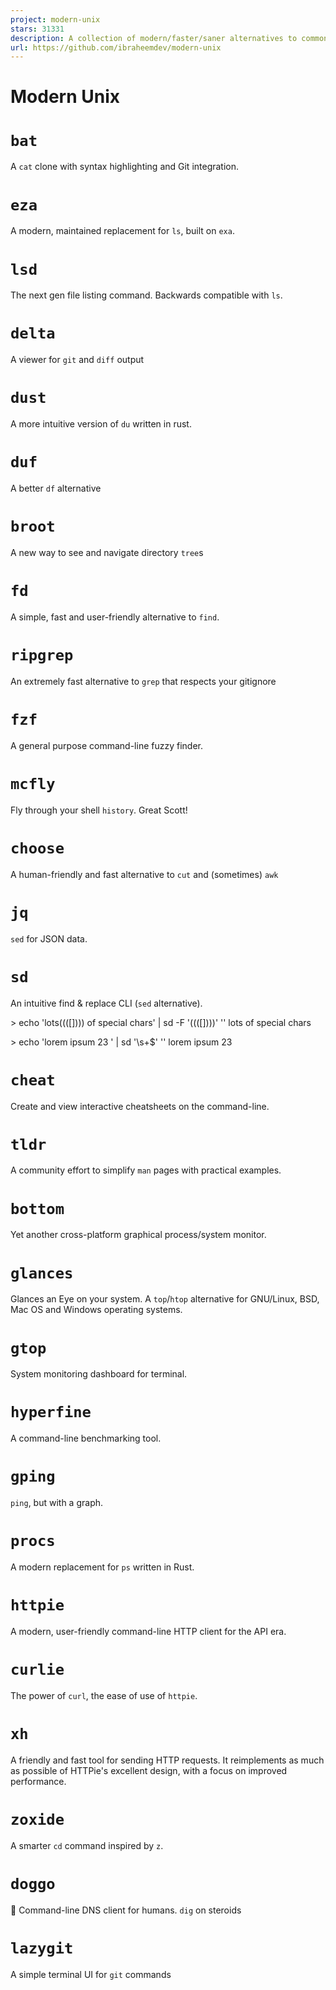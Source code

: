 ```yaml
---
project: modern-unix
stars: 31331
description: A collection of modern/faster/saner alternatives to common unix commands.
url: https://github.com/ibraheemdev/modern-unix
---
```


Modern Unix
===========

`bat`
=====

A `cat` clone with syntax highlighting and Git integration.

`eza`
=====

A modern, maintained replacement for `ls`, built on `exa`.

`lsd`
=====

The next gen file listing command. Backwards compatible with `ls`.

`delta`
=======

A viewer for `git` and `diff` output

`dust`
======

A more intuitive version of `du` written in rust.

`duf`
=====

A better `df` alternative

`broot`
=======

A new way to see and navigate directory `tree`s

`fd`
====

A simple, fast and user-friendly alternative to `find`.

`ripgrep`
=========

An extremely fast alternative to `grep` that respects your gitignore

`fzf`
=====

A general purpose command-line fuzzy finder.

`mcfly`
=======

Fly through your shell `history`. Great Scott!

`choose`
========

A human-friendly and fast alternative to `cut` and (sometimes) `awk`

`jq`
====

`sed` for JSON data.

`sd`
====

An intuitive find & replace CLI (`sed` alternative).

\> echo 'lots(((\[\]))) of special chars' | sd -F '(((\[\])))' ''
lots of special chars

\> echo 'lorem ipsum 23   ' | sd '\\s+$' ''
lorem ipsum 23

`cheat`
=======

Create and view interactive cheatsheets on the command-line.

`tldr`
======

A community effort to simplify `man` pages with practical examples.

`bottom`
========

Yet another cross-platform graphical process/system monitor.

`glances`
=========

Glances an Eye on your system. A `top`/`htop` alternative for GNU/Linux, BSD, Mac OS and Windows operating systems.

`gtop`
======

System monitoring dashboard for terminal.

`hyperfine`
===========

A command-line benchmarking tool.

`gping`
=======

`ping`, but with a graph.

`procs`
=======

A modern replacement for `ps` written in Rust.

`httpie`
========

A modern, user-friendly command-line HTTP client for the API era.

`curlie`
========

The power of `curl`, the ease of use of `httpie`.

`xh`
====

A friendly and fast tool for sending HTTP requests. It reimplements as much as possible of HTTPie's excellent design, with a focus on improved performance.

`zoxide`
========

A smarter `cd` command inspired by `z`.

`doggo`
=======

🐶 Command-line DNS client for humans. `dig` on steroids

`lazygit`
=========

A simple terminal UI for `git` commands
